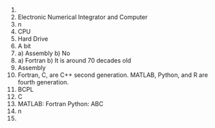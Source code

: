  1.  
2. Electronic Numerical Integrator and Computer
3. n
4. CPU
5. Hard Drive
6. A bit
7. a) Assembly
   b) No
8. a) Fortran
   b) It is around 70 decades old
9. Assembly
10. Fortran, C, are C++ second generation. MATLAB, Python, and R are fourth generation.
11. BCPL
12. C
13. MATLAB: Fortran Python: ABC
14. n
15. 
